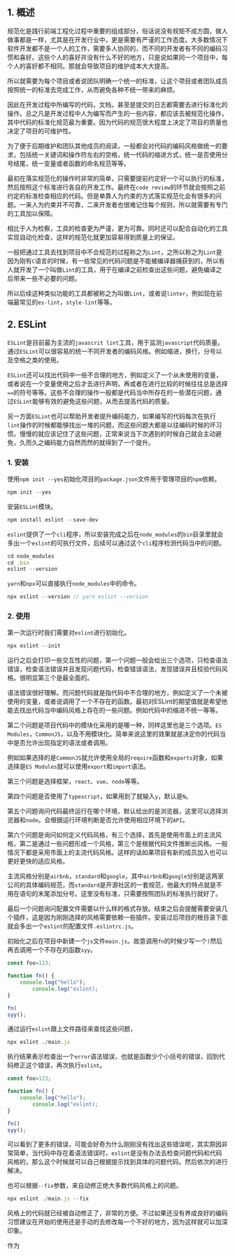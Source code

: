 ## 1. 概述

规范化是践行前端工程化过程中重要的组成部分，俗话说没有规矩不成方圆，做人做事都是一样，尤其是在开发行业中，更是需要有严谨的工作态度。大多数情况下软件开发都不是一个人的工作，需要多人协同的，而不同的开发者有不同的编码习惯和喜好。这些个人的喜好并没有什么不好的地方，只是说如果同一个项目中，每个人的喜好都不相同。那就会导致项目的维护成本大大提高。

所以就需要为每个项目或者说团队明确一个统一的标准，让这个项目或者团队成员按照统一的标准去完成工作，从而避免各种不统一带来的麻烦。

因此在开发过程中所编写的代码，文档，甚至是提交的日志都需要去进行标准化的操作。总之凡是开发过程中人为编写而产生的一些内容，都应该去被规范化操作，其中代码的标准化规范最为重要。因为代码的规范很大程度上决定了项目的质量也决定了项目的可维护性。

为了便于后期维护和团队其他成员的阅读，一般都会对代码的编码风格做统一的要求，包括统一关键词和操作符左右的空格，统一代码的缩进方式，统一是否使用分号结尾，统一变量或者函数的命名规范等等。

最初在落实规范化的操作时非常的简单，只需要提前约定好一个可以执行的标准，然后按照这个标准进行各自的开发工作。最终在```code review```的环节就会按照之前约定的标准检查相应的代码。但是单靠人为约束的方式落实规范化会有很多的问题。一来人为约束并不可靠，二来开发者也很难记住每个规则，所以就需要有专门的工具加以保障。

相比于人为检察，工具的检查更为严谨，更为可靠。同时还可以配合自动化的工具实现自动化检查，这样的规范化就更加容易得到质量上的保证。

一般把通过工具去找到项目中不合规范的过程称之为```Lint```，之所以称之为```Lint```是因为刚有```C```语言的时候，有一些常见的代码问题是不能被编译器捕获到的，所以有人就开发了一个叫做```Lint```的工具，用于在编译之前检查出这些问题，避免编译之后带来一些不必要的问题。

所以后续这种类似功能的工具都被称之为叫做```Lint```，或者说```linter```，例如现在前端最常见的```es-lint```，```style-lint```等等。

## 2. ESLint

```ESLint```是目前最为主流的```javascrit lint```工具，用于监测```javascript```代码质量。通过```ESLint```可以很容易的统一不同开发者的编码风格。例如缩进，换行，分号以及空格之类的使用。

```ESLint```还可以找出代码中一些不合理的地方，例如定义了一个从未使用的变量，或者说在一个变量使用之后才去进行声明，再或者在进行比较的时候往往总是选择```==```的符号等等。这些不合理的操作一般都是代码当中所存在的一些潜在问题，通过```ESLint```能够有效的避免这些问题，从而去提高代码的质量。

另一方面```ESLint```也可以帮助开发者提升编码能力，如果编写的代码每次在执行```lint```操作的时候都能够找出一堆的问题，而这些问题大都是以往编码时候的坏习惯。慢慢的就应该记住了这些问题，正常来说当下次遇到的时候自己就会主动避免，久而久之编码能力自然而然的就得到了一个提升。

### 1. 安装


使用```npm init --yes```初始化项目的```package.json```文件用于管理项目的```npm```依赖。

```js
npm init --yes
```

安装```ESLint```模块。

```js
npm install eslint --save-dev
```

```eslint```提供了一个```cli```程序，所以安装完成之后在```node_modules```的```bin```目录里就会多出一个```eslint```的可执行文件，后续可以通过这个```cli```程序检测代码当中的问题。

```js
cd node_modules
cd .bin
eslint --version
```

```yarn```和```npx```可以直接执行```node_modules```中的命令。

```js
npx eslint --version // yarn eslint --version
```

### 2. 使用

第一次运行时我们需要对```eslint```进行初始化。

```js
npx eslint --init
```

运行之后会打印一些交互性的问题，第一个问题一般会给出三个选项，只检查语法错误，检查语法错误并且发现问题代码，检查错误语法，发现错误并且校验代码风格。很明显第三个是最全面的。

语法错误很好理解。而问题代码就是指代码中不合理的地方，例如定义了一个未被使用的变量，或者说调用了一个不存在的函数。最初对ESLint的期望值就是希望他能去找出代码当中编码风格上存在的一些问题。例如代码中的缩进不统一等等。

第二个问题是项目代码中的模块化采用的是哪一种，同样这里也是三个选项。```ES Modules```，```CommonJS```，以及不用模块化。简单来说这里的效果就是决定你的代码当中是否允许出现指定的语法或者调用。

例如如果选择的是```CommonJS```就允许使用全局的```require```函数和```exports```对象，如果选择是```ES Modules```就可以使用```export```和```import```语法。

第三个问题是选择框架，```react```、```vue```、```node```等等。

第四个问题是否使用了```typescript```，如果用到了就输入```y```，默认是```N```。

第五个问题询问代码最终运行在哪个环境，默认给出的是浏览器，这里可以选择浏览器和```node```。会根据运行环境判断是否允许使用相应环境下的```API```。

第六个问题是询问如何定义代码风格，有三个选择，首先是使用市面上的主流风格，第二是通过一些问题形成一个风格，第三个是根据代码文件推断出风格。一般情况下都是采用市面上的主流代码风格。这样的话如果项目有新的成员加入也可以更好更快的适应风格。

主流风格分别是```airbnb```，```standard```和```google```，其中```airbnb```和```google```分别是这两家公司的具体编码规范，而```standard```是开源社区的一套规范，他最大的特点就是不用在语句的末尾添加分号。这里没有标准，只需要按照团队的标准执行就好了。

最后一个问题询问配置文件需要以什么样的格式存放。结束之后会提醒需要安装几个插件，这是因为刚刚选择的风格需要依赖一些插件。安装过后项目的根目录下面就会多出一个```eslint```的配置文件```.eslintrc.js```。

初始化之后在项目中新建一个```js```文件```main.js```。故意调用```fn```的时候少写一个```)```然后再去调用一个不存在的函数```syy```。

```js
const foo=123;

function fn() {
    console.log("hello");
        console.log("eslint);
}

fn(
syy();
```

通过运行```eslint```跟上文件路径来查找这些问题，

```js
npx eslint ./main.js
```

执行结果表示检查出一个```error```语法错误，也就是函数少个小括号的错误，回到代码修正这个错误，再次执行```eslint```。

```js
const foo=123;

function fn() {
    console.log("hello");
        console.log("eslint);
}

fn()
syy();
```

可以看到了更多的错误，可能会好奇为什么刚刚没有找出这些错误呢，其实原因非常简单，当代码中存在着语法错误时，```eslint```是没有办法去检查问题代码和代码风格的，那么这个时候就可以自己根据提示找到具体的问题代码。然后依次的进行解决。

也可以根据```--fix```参数，来自动修正绝大多数代码风格上的问题。

```js
npx eslint ./main.js --fix
```

风格上的代码就已经被自动修正了，非常的方便。不过如果还没有养成良好的编码习惯建议在开始的使用还是手动的去修改每一个不好的地方，因为这样就可以加深印象。

作为
